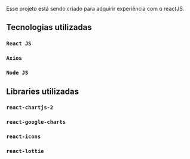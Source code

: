 Esse projeto está sendo criado para adquirir experiência com o reactJS.

## Tecnologias utilizadas
### `React JS`
### `Axios`
### `Node JS`

## Libraries utilizadas
### `react-chartjs-2`
### `react-google-charts`
### `react-icons`
### `react-lottie`
